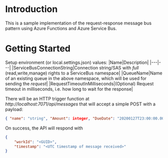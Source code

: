 # Introduction 
This is a sample implementation of the request-response message bus pattern using Azure Functions and Azure Service Bus.

# Getting Started
Setup environment (or local.settings.json) values:
|Name|Description|
|---|---|
|ServiceBusConnectionString|Connection string/SAS with *full* (read,write,manage) rights to a ServiceBus namespace|
|QueueName|Name of an existing queue in the above namespace, which will be used for sending the *request*|
|RequestTimeoutInMilliseconds|(Optional) Request timeout in milliseconds, i.e. how long to wait for the response|

There will be an HTTP trigger function at *http://localhost:7071/api/messages* that will accept a simple POST with a payload:
```json
{ "name": "string", "Amount": integer, "DueDate": "20200127T23:00:00.0000000" }
```

On success, the API will respond with
```json
{
    "workId": "<GUID>",
    "timestamp": "<UTC timestamp of message received>"
}
```